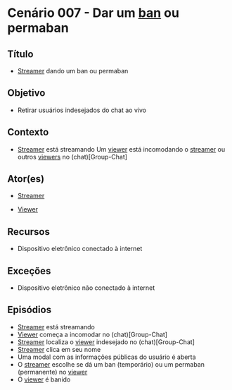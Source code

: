 # Cenário 007 - Dar um [ban](Ban) ou permaban

## Título
* [Streamer](Streamer)
 dando um ban ou permaban

## Objetivo
* Retirar usuários indesejados do chat ao vivo

## Contexto
* [Streamer](Streamer)
 está streamando
Um [viewer](Viewer) está incomodando o [streamer](Streamer)
 ou outros [viewers](Viewer) no (chat)[Group-Chat]

## Ator(es)
* [Streamer](Streamer)

* [Viewer](Viewer)

## Recursos
* Dispositivo eletrônico conectado à internet

## Exceções
* Dispositivo eletrônico não conectado à internet

## Episódios
* [Streamer](Streamer)
 está streamando
* [Viewer](Viewer) começa a incomodar no (chat)[Group-Chat]
* [Streamer](Streamer)
 localiza o [viewer](Viewer) indesejado no (chat)[Group-Chat]
* [Streamer](Streamer)
 clica em seu nome
* Uma modal com as informações públicas do usuário é aberta
* O [streamer](Streamer)
 escolhe se dá um ban (temporário) ou um permaban (permanente) no [viewer](Viewer)
* O [viewer](Viewer) é banido
